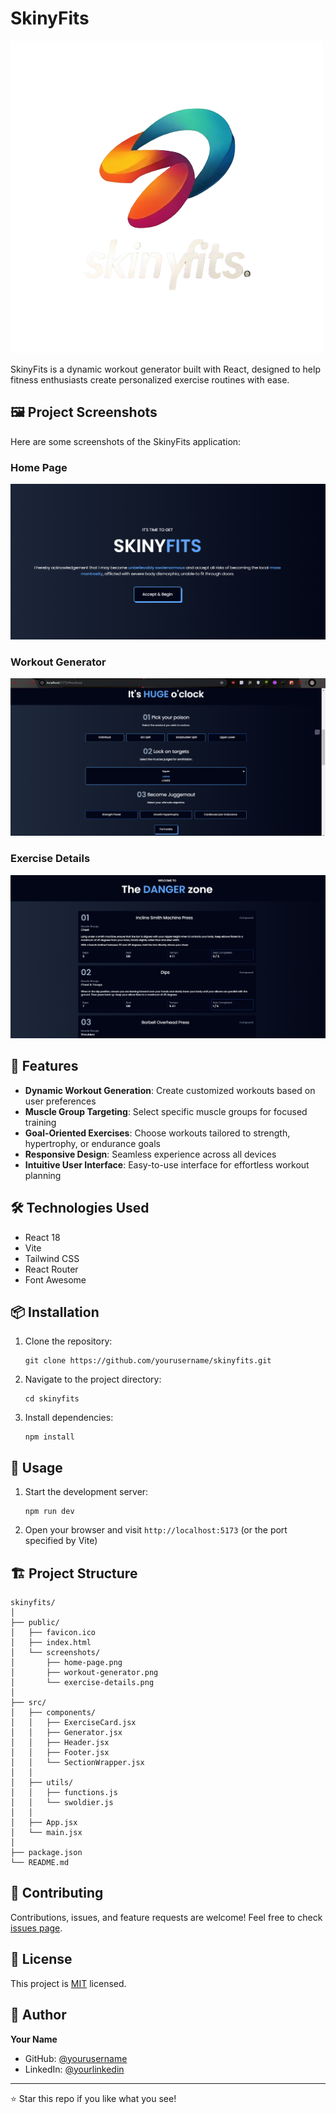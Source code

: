 # SkinyFits

![SkinyFits Logo](./src/assets/skinfits-logo.png)

SkinyFits is a dynamic workout generator built with React, designed to help fitness enthusiasts create personalized exercise routines with ease.

## 🖼️ Project Screenshots

Here are some screenshots of the SkinyFits application:

### Home Page
![Home Page](./public/Home.png)

### Workout Generator
![Workout Generator](./public/Workout-Genrator.png)

### Exercise Details
![Exercise Details](./public/Exercise.png)

## 🚀 Features

- **Dynamic Workout Generation**: Create customized workouts based on user preferences
- **Muscle Group Targeting**: Select specific muscle groups for focused training
- **Goal-Oriented Exercises**: Choose workouts tailored to strength, hypertrophy, or endurance goals
- **Responsive Design**: Seamless experience across all devices
- **Intuitive User Interface**: Easy-to-use interface for effortless workout planning

## 🛠️ Technologies Used

- React 18
- Vite
- Tailwind CSS
- React Router
- Font Awesome

## 📦 Installation

1. Clone the repository:
   ```
   git clone https://github.com/yourusername/skinyfits.git
   ```
2. Navigate to the project directory:
   ```
   cd skinyfits
   ```
3. Install dependencies:
   ```
   npm install
   ```

## 🚀 Usage

1. Start the development server:
   ```
   npm run dev
   ```
2. Open your browser and visit `http://localhost:5173` (or the port specified by Vite)

## 🏗️ Project Structure

```
skinyfits/
│
├── public/
│   ├── favicon.ico
│   ├── index.html
│   └── screenshots/
│       ├── home-page.png
│       ├── workout-generator.png
│       └── exercise-details.png
│
├── src/
│   ├── components/
│   │   ├── ExerciseCard.jsx
│   │   ├── Generator.jsx
│   │   ├── Header.jsx
│   │   ├── Footer.jsx
│   │   └── SectionWrapper.jsx
│   │
│   ├── utils/
│   │   ├── functions.js
│   │   └── swoldier.js
│   │
│   ├── App.jsx
│   └── main.jsx
│
├── package.json
└── README.md
```

## 🤝 Contributing

Contributions, issues, and feature requests are welcome! Feel free to check [issues page](https://github.com/yourusername/skinyfits/issues).

## 📝 License

This project is [MIT](https://choosealicense.com/licenses/mit/) licensed.

## 👤 Author

**Your Name**

- GitHub: [@yourusername](https://github.com/yourusername)
- LinkedIn: [@yourlinkedin](https://linkedin.com/in/yourlinkedin)

---

⭐️ Star this repo if you like what you see!
